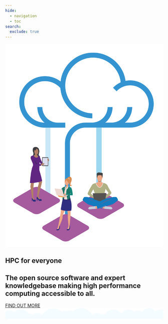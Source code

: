 ```yaml
---
hide:
  - navigation
  - toc
search:
  exclude: true
---
```


<section id="home-container" class="no-tabs">
  <img id="home-image" src="assets/images/OF_home.png">
  <div id="home-text">
    <h1 id="home-header">HPC for <span class="blue-text">everyone</span></h1>
    <h2 id="home-subheader">
      The open source software and expert knowledgebase making high performance computing accessible to all.
    </h2>
    <a class="btn button" href="about">FIND OUT MORE</a>
  </div>
</section>
<img id="cloud-bar" src="assets/images/cloud_bar.png">
<div class="spacer"></div>
